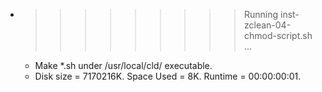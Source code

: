 * >>>>>>>>> Running inst-zclean-04-chmod-script.sh ...
  * Make *.sh under /usr/local/cld/ executable.
  * Disk size = 7170216K. Space Used = 8K. Runtime = 00:00:00:01.
